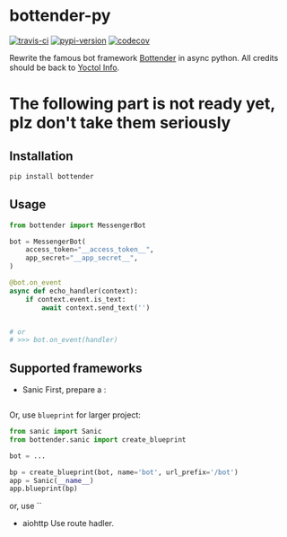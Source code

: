 # bottender-py

[![travis-ci][travis-image]][travis-url]    [![pypi-version][pypi-image]][pypi-url]    [![codecov][codecov-image]][codecov-url]

[travis-image]: https://travis-ci.org/stegben/bottender-py.svg?branch=master
[travis-url]: https://travis-ci.org/stegben/bottender-py

[pypi-image]: https://badge.fury.io/py/bottender-py.svg
[pypi-url]: https://badge.fury.io/py/bottender-py

[codecov-image]: https://codecov.io/gh/stegben/bottender-py/branch/master/graph/badge.svg
[codecov-url]: https://codecov.io/gh/stegben/bottender-py

Rewrite the famous bot framework [Bottender](https://bottender.js.org/) in async python. All credits should be back to [Yoctol Info](https://www.yoctol.com/).


# The following part is not ready yet, plz don't take them seriously


## Installation
```bash
pip install bottender
```


## Usage

```python
from bottender import MessengerBot

bot = MessengerBot(
    access_token="__access_token__",
    app_secret="__app_secret__",
)

@bot.on_event
async def echo_handler(context):
    if context.event.is_text:
        await context.send_text('')


# or
# >>> bot.on_event(handler)
```


## Supported frameworks

- Sanic
First, prepare a :
```
```

Or, use `blueprint` for larger project:
```python
from sanic import Sanic
from bottender.sanic import create_blueprint

bot = ...

bp = create_blueprint(bot, name='bot', url_prefix='/bot')
app = Sanic(__name__)
app.blueprint(bp)
```

or, use ``

- aiohttp
Use route hadler.
```python
```

